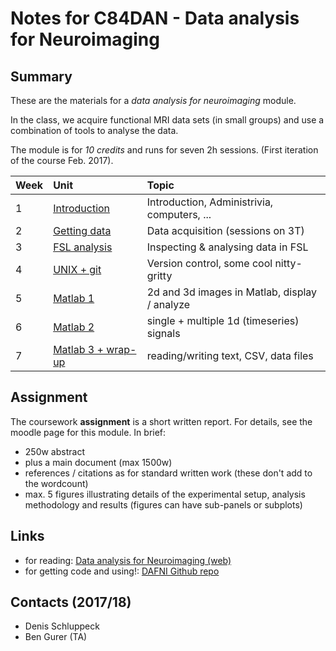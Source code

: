 # Notes for C84DAN - Data analysis for Neuroimaging

## Summary

These are the materials for a *data analysis for neuroimaging* module.

In the class, we acquire functional MRI data sets (in small groups) and use a combination of tools to analyse the data.

The module is for *10 credits* and runs for seven 2h sessions. (First iteration of the course Feb. 2017).


| Week | Unit                                 | Topic                                         |
|:-----|:-------------------------------------|:----------------------------------------------|
| 1    | [Introduction](Introduction.md)      | Introduction, Administrivia, computers, ...   |
| 2    | [Getting data](gettingData.md)       | Data acquisition (sessions on 3T)             |
| 3    | [FSL analysis](firstAnalysis.md)     | Inspecting & analysing data in FSL            |
| 4    | [UNIX + git](unix-2-and-versions.md) | Version control, some cool nitty-gritty       |
| 5    | [Matlab 1](matlab-images.md)         | 2d and 3d images in Matlab, display / analyze |
| 6    | [Matlab 2](matlab-timeseries.md)     | single + multiple 1d (timeseries) signals     |
| 7    | [Matlab 3 + wrap-up](matlab-text.md) | reading/writing text, CSV, data files         |

## Assignment

The coursework **assignment** is a short written report. For details, see the moodle page for this module. In brief:

- 250w abstract
- plus a main document (max 1500w)
- references / citations as for standard written work (these don't add to the wordcount)
- max. 5 figures illustrating details of the experimental setup, analysis methodology and results (figures can have sub-panels or subplots)


## Links

- for reading: [Data analysis for Neuroimaging (web)](https://schluppeck.github.io/dafni/)
- for getting code and using!: [DAFNI Github repo](https://github.com/schluppeck/dafni/)


## Contacts (2017/18)

- Denis Schluppeck
- Ben Gurer (TA)
